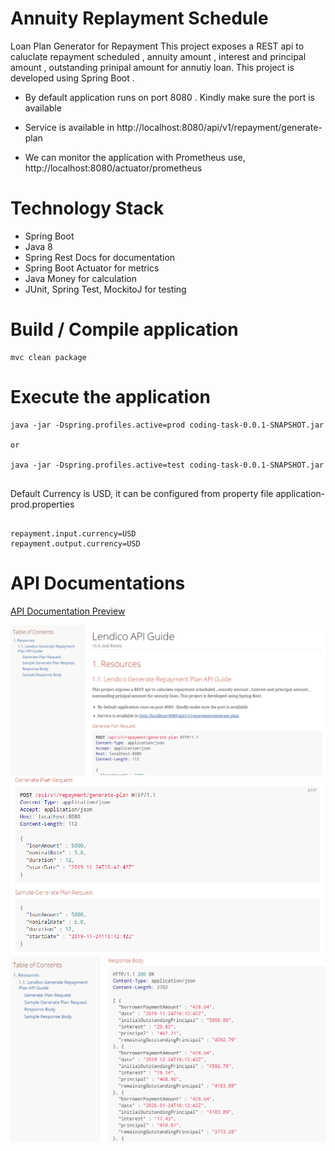 # Annuity Replayment Schedule
Loan Plan Generator for Repayment
This project exposes a REST api to caluclate repayment scheduled , annuity amount , interest and principal amount , outstanding prinipal amount for annutiy loan. This project is developed using Spring Boot .

- By default application runs on port 8080 . Kindly make sure the port is available

- Service is available in http://localhost:8080/api/v1/repayment/generate-plan
- We can monitor the application with Prometheus use, http://localhost:8080/actuator/prometheus

# Technology Stack
- Spring Boot
- Java 8
- Spring Rest Docs for documentation
- Spring Boot Actuator for metrics
- Java Money for calculation
- JUnit, Spring Test, MockitoJ for testing

# Build / Compile application

``` 
mvc clean package 

```

# Execute the application
``` 
java -jar -Dspring.profiles.active=prod coding-task-0.0.1-SNAPSHOT.jar 

or

java -jar -Dspring.profiles.active=test coding-task-0.0.1-SNAPSHOT.jar 


```

Default Currency is USD, it can be configured from property file application-prod.properties
```

repayment.input.currency=USD
repayment.output.currency=USD

```

# API Documentations


[API Documentation Preview](http://htmlpreview.github.io/?https://github.com/Anilinfo2015/loan-plan-generator/blob/master/src/main/resources/api-guide.html)

![Doc1](https://github.com/Anilinfo2015/loan-plan-generator/blob/master/src/main/resources/doc1.PNG "Logo Title Text 1")
![Doc1](https://github.com/Anilinfo2015/loan-plan-generator/blob/master/src/main/resources/doc2.PNG "Logo Title Text 1")
![Doc1](https://github.com/Anilinfo2015/loan-plan-generator/blob/master/src/main/resources/doc3.PNG "Logo Title Text 1")

